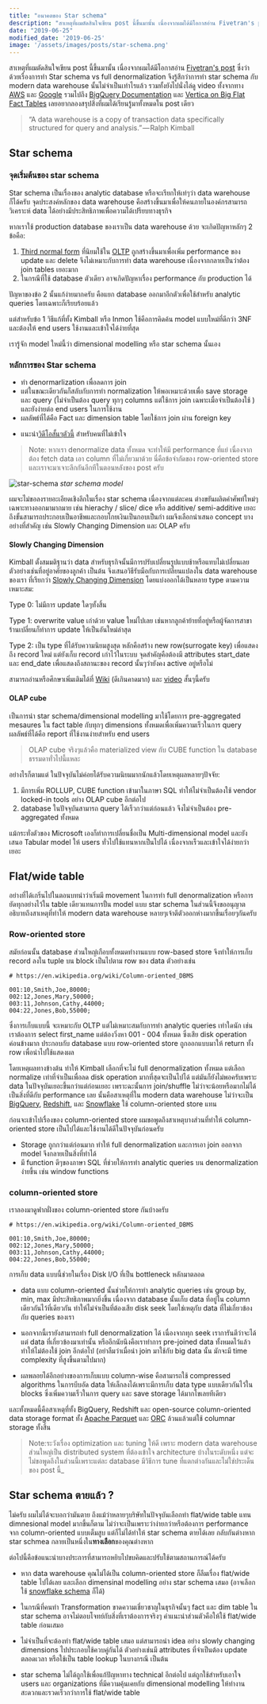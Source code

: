 ```yaml
---
title: "อนาคตของ Star schema"
description: "สาเหตุที่ผมตัดสินใจเขียน post นี้ขึ้นมานั้น เนื่องจากผมได้มีโอกาสอ่าน Fivetran's post ซึ่งว่าด้วยเรื่องการทำ Star schema vs full denormalization จึงรู้สึกว่าการทำ star schema กับ modern data warehouse นั้นไม่จำเป็นเท่าไรแล้ว"
date: "2019-06-25"
modified_date: '2019-06-25'
image: '/assets/images/posts/star-schema.png'
---
```


สาเหตุที่ผมตัดสินใจเขียน post นี้ขึ้นมานั้น เนื่องจากผมได้มีโอกาสอ่าน [Fivetran's post](https://fivetran.com/blog/obt-star-schema) ซึ่งว่าด้วยเรื่องการทำ Star schema vs full denormalization จึงรู้สึกว่าการทำ star schema กับ modern data warehouse นั้นไม่จำเป็นเท่าไรแล้ว รวมทั้งยังไปนั่งไล่ดู video ทั้งจากทาง [AWS](http://www.youtube.com/watch?v=EvDicFx9StE&t=34m20s
) และ [Google](http://www.youtube.com/watch?v=ZVgt1-LfWW4&t=14m15s
) รวมไปถึง [BigQuery Documentation](https://cloud.google.com/solutions/bigquery-data-warehouse#designing_schema) และ [Vertica on Big Flat Fact Tables](https://www.vertica.com/blog/big-flat-fact-tables/) เลยอยากลองสรุปสิ่งที่ผมได้เรียนรู้มาทั้งหมดใน post เดียว


> “A data warehouse is a copy of transaction data specifically structured for query and analysis.” — Ralph Kimball


## Star schema

### จุดเริ่มต้นของ star schema
Star schema เป็นเรื่องของ analytic database หรือจะเรียกให้เท่ๆว่า data warehouse ก็ได้ครับ จุดประสงค์หลักของ data warehouse คือสร้างขึ้นมาเพื่อให้คนภายในองค์กรสามารถวิเคราะห์ data ได้อย่างมีประสิทธิภาพเพื่อความได้เปรียบทางธุรกิจ 

หากเราใช้ production database ของเราเป็น data warehouse ด้วย จะเกิดปัญหาหลักๆ 2 ข้อคือ:

1. [Third normal form](https://en.wikipedia.org/wiki/Third_normal_form) ที่นิยมใช้ใน [OLTP](https://en.wikipedia.org/wiki/Online_transaction_processing) ถูกสร้างขึ้นมาเพื่อเพิ่ม performance ของ update และ delete จึงไม่เหมาะกับการทำ data warehouse เนื่องจากกลายเป็นว่าต้อง join tables เยอะมาก 
2. ในกรณีที่ใช้ database ตัวเดียว อาจเกิดปัญหาเรื่อง performance กับ production ได้

ปัญหาของข้อ 2 นั้นแก้ง่ายมากครับ คือแยก database ออกมาอีกตัวเพื่อใช้สำหรับ analytic queries โดยเฉพาะก็เรียบร้อยแล้ว

แต่สำหรับข้อ 1 วิธีแก้ที่ทั้ง Kimball หรือ Inmon ใช้คือการคิดค้น model แบบใหม่ที่ดีกว่า 3NF และต้องให้ end users ใช้งานและเข้าใจได้ง่ายที่สุด 

เรารู้จัก model ใหม่นี้ว่า dimensional modelling หรือ star schema นั้นเอง

### หลักการของ Star schema
* ทำ denormarlization เพื่อลดการ join
* แต่ในขณะเดียวกันก็สลับกับการทำ normalization ให้พอเหมาะด้วยเพื่อ save storage และ query (ไม่จำเป็นต้อง query ทุกๆ columns แต่ใช้การ join เฉพาะเมื่อจำเป็นต้องใช้ ) และยังง่ายต่อ end users ในการใช้งาน
* ผลลัพธ์ที่ได้คือ Fact และ dimension table โดยใช้การ join ผ่าน foreign key

- แนะนำ[วิดีโอสั้นๆตัวนี้](https://www.youtube.com/watch?v=q77B-G8CA24) สำหรับคนที่ไม่เข้าใจ


> Note: หากเรา denormalize data ทั้งหมด จะทำให้มี performance ที่แย่ เนื่องจากต้อง fetch data เอา column ที่ไม่เกี่ยวมาด้วย นี่คือข้อจำกัดของ row-oriented store และเราจะมาเจาะลึกกันอีกทีในตอนหลังของ post ครับ

![star-schema](@@baseUrl@@/assets/images/posts/star-schema.png)
*star schema model*


ผมจะไม่ขอลงรายอะเอียดเชิงลึกในเรื่อง star schema เนื่องจากแต่ละคน ต่างขยันผลิตคำศัพท์ใหม่ๆเฉพาะทางออกมามากมาย เช่น hierachy / slice/ dice หรือ additive/ semi-additive เยอะถึงขั้นสามารถประกอบเป็นอาชีพและกอบโกยเงินเป็นกอบเป็นกำ ผมจึงเลือกนำเสนอ concept บางอย่างที่สำคัญ เช่น Slowly Changing Dimension และ OLAP ครับ

#### Slowly Changing Dimension
Kimball ตั้งสมมติฐานว่า data สำหรับธุรกิจนั้นมีการปรับเปลี่ยนรูปแบบช้าหรือแทบไม่เปลี่ยนเลย ตัวอย่างเช่นที่อยู่อาศัยของลูกค้า เป็นต้น จึงเสนอวิธีรับมือกับการเปลี่ยนแปลงใน data warehouse ของเรา ที่เรียกว่า [Slowly Changing Dimension](https://en.wikipedia.org/wiki/Slowly_changing_dimension) โดยแบ่งออกได้เป็นหลาย type ตามความเหมาะสม:

Type 0: ไม่มีการ update ใดๆทั้งสิ้น

Type 1: overwrite value เก่าด้วย value ใหม่ไปเลย เช่นหากลูกค้าย้ายที่อยู่หรือผู้จัดการสาขาร้านเปลี่ยนก็ทำการ update ให้เป็นอันใหม่ล่าสุด

Type 2: เป็น type ที่ได้รับความนิยมสูงสุด หลักคือสร้าง new row(surrogate key) เพื่อแสดงถึง record ใหม่  แต่ยังเก็บ record เก่าไว้ในระบบ จุดสำคัญคือต้องมี attributes start_date และ end_date เพื่อแสดงถึงสถานะของ record นั้นๆว่ายังคง active อยู่หรือไม่

สามารถอ่านหรือศึกษาเพิ่มเติมได้ที่ [Wiki](https://en.wikipedia.org/wiki/Slowly_changing_dimension#Type_0:_retain_original) (ดีเกินคาดมาก) และ [video](https://www.youtube.com/watch?v=1FZ7et0pN4c) สั้นๆนี้ครับ

#### OLAP cube
เป็นการนำ star schema/dimensional modelling มาใช้โดยการ pre-aggregated mesaures ใน fact table กับทุกๆ dimensions ทั้งหมดเพื่อเพิ่มความเร็วในการ query ผลลัพธ์ที่ได้คือ report ที่ใช้งานง่ายสำหรับ end users 

> OLAP cube จริงๆแล้วคือ materialized view กับ CUBE function ใน database ธรรมดาทั่วไปนี้แหละ

อย่างไรก็ตามแต่ ในปัจจุบันไม่ค่อยได้รับความนิยมมากนักแล้วโดยเหตุผลหลายๆปัจจัย:

1. มีการเพิ่ม  ROLLUP, CUBE function เข้ามาในภาษา SQL ทำให้ไม่จำเป็นต้องใช้ vendor locked-in tools อย่าง OLAP cube อีกต่อไป
2. database ในปัจจุบันสามารถ query ได้เร็วกว่าแต่ก่อนแล้ว จึงไม่จำเป็นต้อง pre-aggregated ทั้งหมด

แม้กระทั่งตัวของ Microsoft เองก็ทำการเปลี่ยนชื่อเป็น Multi-dimensional model และยังเสนอ Tabular model ให้ users ทั่วไปใช้แทนหากเป็นไปได้ เนื่องจากเร็วและเข้าใจได้ง่ายกว่าเยอะ

## Flat/wide table
อย่างที่ได้เกริ่นไปในตอนบทนำว่าเริ่มมี movement ในการทำ full denormalization หรือการยัดทุกอย่างไว้ใน table เดียวแทนการปั้น model แบบ star schema ในส่วนนี้จึงขออนุญาตอธิบายถึงสาเหตุที่ทำให้ modern data warehouse หลายๆเจ้าตีตัวออกห่างมากขึ้นเรื่อยๆกันครับ

### Row-oriented store 
สมัยก่อนนั้น database ส่วนใหญ่เกือบทั้งหมดทำงานแบบ row-based store จึงทำให้การเก็บ record ลงใน tuple บน block เป็นไปตาม row ของ data ตัวอย่างเช่น

```markup
# https://en.wikipedia.org/wiki/Column-oriented_DBMS

001:10,Smith,Joe,80000;
002:12,Jones,Mary,50000;
003:11,Johnson,Cathy,44000;
004:22,Jones,Bob,55000;
```

ซึ่งการเก็บแบบนี้ จะเหมาะกับ OLTP แต่ไม่เหมาะสมกับการทำ analytic queries เท่าใดนัก เช่นเราต้องการ select first_name แต่ต้องวิ่งหา 001 - 004 ทั้งหมด ซึ่งเสีย disk operation ค่อนข้างมาก ประกอบกับ database แบบ row-oriented store ถูกออกแบบมาให้ return ทั้ง row เพื่อนำไปใช้แสดงผล 

โดยเหตุผลทางข้างต้น ทำให้ Kimball เลือกที่จะไม่ full denormalization ทั้งหมด แต่เลือก normalize เท่าที่จำเป็นเพื่อลด disk operation มากที่สุดจะเป็นไปได้ แต่มันก็ยังไม่พอครับเพราะ data ในปัจจุบันเยอะขึ้นกว่าแต่ก่อนเยอะ เพราะฉะนั้นการ join/shuffle ไม่ว่าจะน้อยหรือมากไม่ได้เป็นสิ่งที่ดีกับ performance เลย นั้นคือสาเหตุที่ใน modern data warehouse ไม่ว่าจะเป็น [BigQuery](https://cloud.google.com/bigquery/), [Redshift](https://aws.amazon.com/redshift/), และ [Snowflake](https://www.snowflake.com/) ใช้ column-oriented store แทน


ก่อนจะเข้าไปเรื่องของ column-oriented store ผมขอพูดถึงสาเหตุบางส่วนที่ทำให้ column-oriented store เป็นไปได้และใช้งานได้ดีในปัจจุบันก่อนครับ

* Storage ถูกกว่าแต่ก่อนมาก ทำให้ full denormalization และการเอา join ออกจาก model จึงกลายเป็นสิ่งที่ทำได้
* มี function ดีๆของภาษา SQL ที่ช่วยให้การทำ analytic queries บน denormalization ง่ายขึ้น เช่น window functions 

### column-oriented store

เราลองมาดูฟากฝั่งของ column-oriented store กันบ้างครับ

```markup
# https://en.wikipedia.org/wiki/Column-oriented_DBMS

001:10,Smith,Joe,80000;
002:12,Jones,Mary,50000;
003:11,Johnson,Cathy,44000;
004:22,Jones,Bob,55000;
```

การเก็บ data แบบนี้ช่วยในเรื่อง Disk I/O ที่เป็น bottleneck หลักมาตลอด

* data แบบ column-oriented นั้นช่วยให้การทำ analytic queries เช่น group by, min, max มีประสิทธิภาพมากยิ่งขึ้น เนื่องจาก database นั้นเก็บ data ที่อยู่ใน column เดียวกันไว้ที่เดียวกัน ทำให้ไม่จำเป็นที่ต้องเสีย disk seek โดยใช่เหตุกับ data ที่ไม่เกี่ยวข้องกับ queries ของเรา

* นอกจากนี้เรายังสามารถทำ full denormalization ได้ เนื่องจากทุก seek เราการันตีว่าจะได้แต่ data ที่เกี่ยวข้องมาเท่านั้น หรืออีกนัยนึงคือเราทำการ pre-joined data ทั้งหมดไว้แล้ว ทำให้ไม่ต้องใช้ join อีกต่อไป (อย่าลืมว่าเมื่อนำ join มาใช้กับ big data นั้น มักจะมี time complexity ที่สูงขึ้นตามไปมาก)

* ผลพลอยได้อีกอย่างของการเก็บแบบ column-wise คือสามารถใช้ compressed algorithms ในการบีบอัด data ให้เล็กลงได้เพราะมีการเก็บ data type แบบเดียวกันไว้ใน blocks ซึ่งเพิ่มความเร็วในการ query และ save storage ได้มากโขเลยทีเดียว

และทั้งหมดนี้คือสาเหตุที่ทั้ง BigQuery, Redshift และ open-source column-oriented data storage format ทั้ง [Apache Parquet](https://parquet.apache.org/) และ [ORC](https://orc.apache.org/) ล้วนแล้วแต่ใช้ columnar storage ทั้งสิ้น

> Note:ระวังเรื่อง optimization และ tuning ให้ดี เพราะ modern data warehouse ส่วนใหญ่เป็น distributed system ที่ต้องเข้าใจ architecture บ้างในระดับหนึ่ง แต่จะไม่ขอพูดถึงในส่วนนี้เพราะแต่ละ database มีวิธีการ tune ที่แตกต่างกันและไม่ใช่ประเด็นของ post นี้_


## Star schema ตายแล้ว ?

ไม่ครับ ผมไม่ได้จะบอกว่ามันตาย ถึงแม้ว่าหลายๆบริษัทในปัจจุบันเลือกทำ flat/wide table แทน dimnesional model มากขึ้นก็ตาม ไม่ว่าจะเป็นเพราะว่าง่ายกว่าหรือต้องการ performance จาก column-oriented แบบเต็มสูบ แต่ก็ไม่ได้ทำให้ star schema ตายได้เลย กลับกันต่างหาก star schmea กลายเป็นหนึ่งใน**ทางเลือก**ของคุณต่างหาก  

ต่อไปนี้คือข้อแนะนำบางประการที่สามารถหยิบไปขบคิดและปรับใช้ตามสถานการณ์ได้ครับ

* หาก data warehouse คุณไม่ได้เป็น column-oriented store ก็ลืมเรื่อง flat/wide table ไปได้เลย และเลือก dimensinal modelling อย่าง star schema เสมอ (อาจเลือกใช้ [snowflake schema](https://en.wikipedia.org/wiki/Snowflake_schema) ก็ได้)

* ในกรณีที่คนทำ Transformation ขาดความเชี่ยวชาญในธุรกิจนั้นๆ fact และ dim table ใน star schema อาจไม่ตอบโจทย์กับสิ่งที่เราต้องการจริงๆ คำแนะนำส่วนตัวคือให้ใช้ flat/wide table ก่อนเสมอ

* ไม่จำเป็นที่จะต้องทำ flat/wide table เสมอ แต่สามารถนำ idea อย่าง slowly changing dimensions ไปประกอบใช้ควบคู่กันได้ ตัวอย่างเช่นมี attributes ที่จำเป็นต้อง update ตลอดเวลา หรือใช้เป็น table lookup ในบางกรณี เป็นต้น

*  star schema ไม่ได้ถูกใช้เพื่อแก้ปัญหาทาง technical อีกต่อไป แต่ถูกใช้สำหรับเอาใจ users และ organizations ที่มีความคุ้นเคยกับ dimensional modelling ให้ทำงานสะดวกและรวดเร็วกว่าการใช้ flat/wide table




